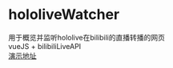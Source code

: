# hololiveWatcher
用于概览并监听hololive在bilibili的直播转播的网页  
vueJS + bilibiliLiveAPI   
[演示地址](https://meihina.gitee.io/holog)
